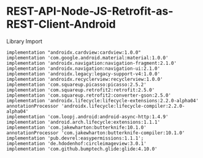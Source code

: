 # REST-API-Node-JS-Retrofit-as-REST-Client-Android

Library Import

    implementation "androidx.cardview:cardview:1.0.0"
    implementation 'com.google.android.material:material:1.0.0'
    implementation 'androidx.navigation:navigation-fragment:2.1.0'
    implementation 'androidx.navigation:navigation-ui:2.1.0'
    implementation 'androidx.legacy:legacy-support-v4:1.0.0'
    implementation 'androidx.recyclerview:recyclerview:1.0.0'
    implementation 'com.squareup.picasso:picasso:2.5.2'
    implementation 'com.squareup.retrofit2:retrofit:2.5.0'
    implementation 'com.squareup.retrofit2:converter-gson:2.5.0'
    implementation 'androidx.lifecycle:lifecycle-extensions:2.2.0-alpha04'
    annotationProcessor 'androidx.lifecycle:lifecycle-compiler:2.2.0-alpha04'
    implementation 'com.loopj.android:android-async-http:1.4.9'
    implementation 'android.arch.lifecycle:extensions:1.1.1'
    implementation 'com.jakewharton:butterknife:10.1.0'
    annotationProcessor 'com.jakewharton:butterknife-compiler:10.1.0'
    implementation 'pub.devrel:easypermissions:1.1.1';
    implementation 'de.hdodenhof:circleimageview:3.0.1'
    implementation 'com.github.bumptech.glide:glide:4.10.0'
